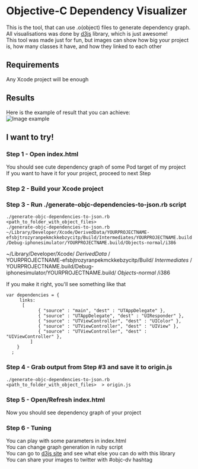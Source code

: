 Objective-C Dependency Visualizer
==========================  

This is the tool, that can use .o(object) files to generate dependency graph.  
All visualisations was done by [d3js](http://d3js.org/) library, which is just awesome!  
This tool was made just for fun, but images can show how big your project is, how many classes it have, and how they linked to each other    

## Requirements
Any Xcode project will be enough 

## Results
Here is the example of result that you can achieve:  
![Image example](https://raw.github.com/PaulTaykalo/objc-dependency-visualizer/master/Examples/pods-target.png)  

## I want to try!  

### Step 1 - Open index.html  
You should see cute dependency graph of some Pod target of my project  
If you want to have it for your project, proceed to next Step

### Step 2 - Build your Xcode project  
### Step 3 - Run ./generate-objc-dependencies-to-json.rb script  
`./generate-objc-dependencies-to-json.rb <path_to_folder_with_object_files>`  
`./generate-objc-dependencies-to-json.rb ~/Library/Developer/Xcode/DerivedData/YOURPROJECTNAME-efsbjtrozyranpekmckkebzycitp/Build/Intermediates/YOURPROJECTNAME.build/Debug-iphonesimulator/YOURPROJECTNAME.build/Objects-normal/i386`  

~/Library/Developer/Xcode/ _DerivedData_ /  
 YOURPROJECTNAME-efsbjtrozyranpekmckkebzycitp/Build/ _Intermediates_ /   
   YOURPROJECTNAME.build/Debug-iphonesimulator/YOURPROJECTNAME.build/ _Objects-normal_ /i386  

If you make it right, you'll see something like that  
```
var dependencies = {
     links:
   	  [
            { "source" : "main", "dest" : "UTAppDelegate" },
            { "source" : "UTAppDelegate", "dest" : "UIResponder" },
            { "source" : "UTViewController", "dest" : "UIColor" },
            { "source" : "UTViewController", "dest" : "UIView" },
            { "source" : "UTViewController", "dest" : "UIViewController" },
         ]
    }
  ;  
```

### Step 4 - Grab output from Step #3 and save it to origin.js  
`./generate-objc-dependencies-to-json.rb <path_to_folder_with_object_files>  > origin.js`  

### Step 5 - Open/Refresh index.html
Now you should see dependency graph of your project  

### Step 6 - Tuning  
You can play with some parameters in index.html  
You can change graph generation in ruby script  
You can go to [d3js site](http://d3js.org/) and see what else you can do with this library  
You can share your images to twitter with #objc-dv hashtag
